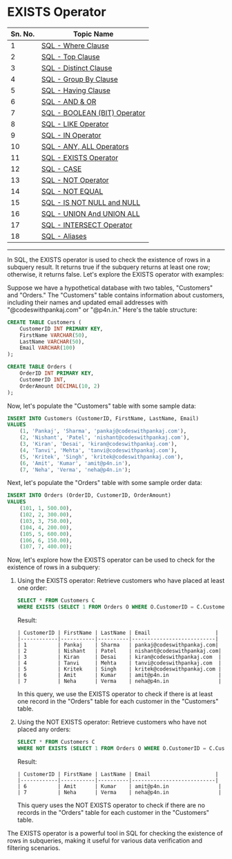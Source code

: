 # EXISTS Operator
| Sn. No. | Topic Name                                                                                                       |
|---------|------------------------------------------------------------------------------------------------------------------|
| 1       | [SQL - Where Clause](WhereClause.md)                                                                           |
| 2       | [SQL - Top Clause](TopClause.md)                                                                               |
| 3       | [SQL - Distinct Clause](DistinctClause.md)                                                                     |
| 4       | [SQL - Group By Clause](GroupByClause.md)                                                                     |
| 5       | [SQL - Having Clause](HavingClause.md)                                                                         |
| 6       | [SQL - AND & OR](AND_OR.md)                                                                                   |
| 7       | [SQL - BOOLEAN (BIT) Operator](BOOLEAN_BIT_Operator.md)                                                         |
| 8       | [SQL - LIKE Operator](LIKEOperator.md)                                                                         |
| 9      | [SQL - IN Operator](INOperator.md)                                                                             |
| 10      | [SQL - ANY, ALL Operators](ANYALLOperators.md)                                                                 |
| 11      | [SQL - EXISTS Operator](EXISTSOperator.md)                                                                     |
| 12      | [SQL - CASE](CASE.md)                                                                                         |
| 13      | [SQL - NOT Operator](NOTOperator.md)                                                                           |
| 14      | [SQL - NOT EQUAL](NOTEQUAL.md)                                                                                |
| 15      | [SQL - IS NOT NULL and NULL](null_not_null.md)                                                                |
| 16      | [SQL - UNION And UNION ALL](UNION_UNIONALL.md)                                                                |
| 17      | [SQL - INTERSECT Operator](INTERSECT_EXCEPT_Operator.md)                                                         |
| 18      | [SQL - Aliases](Aliases.md)                                                                                  |

--------

In SQL, the EXISTS operator is used to check the existence of rows in a subquery result. It returns true if the subquery returns at least one row; otherwise, it returns false. Let's explore the EXISTS operator with examples:

Suppose we have a hypothetical database with two tables, "Customers" and "Orders." The "Customers" table contains information about customers, including their names and updated email addresses with "@codeswithpankaj.com" or "@p4n.in." Here's the table structure:

```sql
CREATE TABLE Customers (
    CustomerID INT PRIMARY KEY,
    FirstName VARCHAR(50),
    LastName VARCHAR(50),
    Email VARCHAR(100)
);

CREATE TABLE Orders (
    OrderID INT PRIMARY KEY,
    CustomerID INT,
    OrderAmount DECIMAL(10, 2)
);
```

Now, let's populate the "Customers" table with some sample data:

```sql
INSERT INTO Customers (CustomerID, FirstName, LastName, Email)
VALUES
    (1, 'Pankaj', 'Sharma', 'pankaj@codeswithpankaj.com'),
    (2, 'Nishant', 'Patel', 'nishant@codeswithpankaj.com'),
    (3, 'Kiran', 'Desai', 'kiran@codeswithpankaj.com'),
    (4, 'Tanvi', 'Mehta', 'tanvi@codeswithpankaj.com'),
    (5, 'Kritek', 'Singh', 'kritek@codeswithpankaj.com'),
    (6, 'Amit', 'Kumar', 'amit@p4n.in'),
    (7, 'Neha', 'Verma', 'neha@p4n.in');
```

Next, let's populate the "Orders" table with some sample order data:

```sql
INSERT INTO Orders (OrderID, CustomerID, OrderAmount)
VALUES
    (101, 1, 500.00),
    (102, 2, 300.00),
    (103, 3, 750.00),
    (104, 4, 200.00),
    (105, 5, 600.00),
    (106, 6, 150.00),
    (107, 7, 400.00);
```

Now, let's explore how the EXISTS operator can be used to check for the existence of rows in a subquery:

1. Using the EXISTS operator:
   Retrieve customers who have placed at least one order:

   ```sql
   SELECT * FROM Customers C
   WHERE EXISTS (SELECT 1 FROM Orders O WHERE O.CustomerID = C.CustomerID);
   ```

   Result:
   ```
   | CustomerID | FirstName | LastName | Email                     |
   |------------|-----------|----------|---------------------------|
   | 1          | Pankaj    | Sharma   | pankaj@codeswithpankaj.com|
   | 2          | Nishant   | Patel    | nishant@codeswithpankaj.com|
   | 3          | Kiran     | Desai    | kiran@codeswithpankaj.com  |
   | 4          | Tanvi     | Mehta    | tanvi@codeswithpankaj.com  |
   | 5          | Kritek    | Singh    | kritek@codeswithpankaj.com |
   | 6          | Amit      | Kumar    | amit@p4n.in                |
   | 7          | Neha      | Verma    | neha@p4n.in                |
   ```

   In this query, we use the EXISTS operator to check if there is at least one record in the "Orders" table for each customer in the "Customers" table.

2. Using the NOT EXISTS operator:
   Retrieve customers who have not placed any orders:

   ```sql
   SELECT * FROM Customers C
   WHERE NOT EXISTS (SELECT 1 FROM Orders O WHERE O.CustomerID = C.CustomerID);
   ```

   Result:
   ```
   | CustomerID | FirstName | LastName | Email                     |
   |------------|-----------|----------|---------------------------|
   | 6          | Amit      | Kumar    | amit@p4n.in                |
   | 7          | Neha      | Verma    | neha@p4n.in                |
   ```

   This query uses the NOT EXISTS operator to check if there are no records in the "Orders" table for each customer in the "Customers" table.

The EXISTS operator is a powerful tool in SQL for checking the existence of rows in subqueries, making it useful for various data verification and filtering scenarios.
